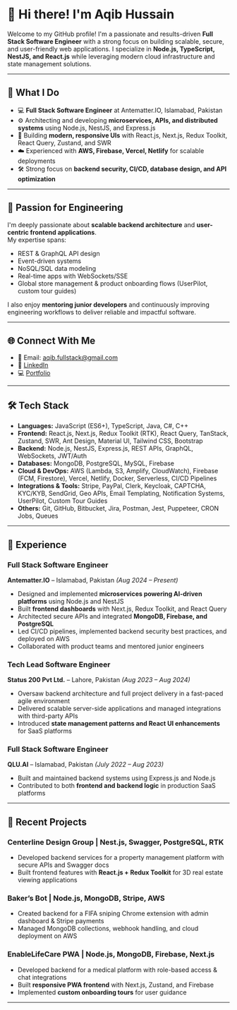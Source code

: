 # 👋 Hi there! I'm Aqib Hussain

Welcome to my GitHub profile! I'm a passionate and results-driven **Full Stack Software Engineer** with a strong focus on building scalable, secure, and user-friendly web applications. I specialize in **Node.js, TypeScript, NestJS, and React.js** while leveraging modern cloud infrastructure and state management solutions.

---

## 🚀 What I Do

- 💻 **Full Stack Software Engineer** at Antematter.IO, Islamabad, Pakistan  
- ⚙️ Architecting and developing **microservices, APIs, and distributed systems** using Node.js, NestJS, and Express.js  
- 🎨 Building **modern, responsive UIs** with React.js, Next.js, Redux Toolkit, React Query, Zustand, and SWR  
- ☁️ Experienced with **AWS, Firebase, Vercel, Netlify** for scalable deployments  
- 🛠️ Strong focus on **backend security, CI/CD, database design, and API optimization**  

---

## 🎯 Passion for Engineering

I'm deeply passionate about **scalable backend architecture** and **user-centric frontend applications**.  
My expertise spans:

- REST & GraphQL API design  
- Event-driven systems  
- NoSQL/SQL data modeling  
- Real-time apps with WebSockets/SSE  
- Global store management & product onboarding flows (UserPilot, custom tour guides)  

I also enjoy **mentoring junior developers** and continuously improving engineering workflows to deliver reliable and impactful software.

---

## 🌐 Connect With Me

- 📧 Email: aqib.fullstack@gmail.com  
- 💼 [LinkedIn](https://linkedin.com/in/aqib-hussain-turi)  
- 💻 [Portfolio](https://aqib-portfolio-sigma.vercel.app/)  

---

## 🛠️ Tech Stack

- **Languages:** JavaScript (ES6+), TypeScript, Java, C#, C++  
- **Frontend:** React.js, Next.js, Redux Toolkit (RTK), React Query, TanStack, Zustand, SWR, Ant Design, Material UI, Tailwind CSS, Bootstrap  
- **Backend:** Node.js, NestJS, Express.js, REST APIs, GraphQL, WebSockets, JWT/Auth  
- **Databases:** MongoDB, PostgreSQL, MySQL, Firebase  
- **Cloud & DevOps:** AWS (Lambda, S3, Amplify, CloudWatch), Firebase (FCM, Firestore), Vercel, Netlify, Docker, Serverless, CI/CD Pipelines  
- **Integrations & Tools:** Stripe, PayPal, Clerk, Keycloak, CAPTCHA, KYC/KYB, SendGrid, Geo APIs, Email Templating, Notification Systems, UserPilot, Custom Tour Guides  
- **Others:** Git, GitHub, Bitbucket, Jira, Postman, Jest, Puppeteer, CRON Jobs, Queues  

---

## 🌟 Experience

### Full Stack Software Engineer  
**Antematter.IO** – Islamabad, Pakistan _(Aug 2024 – Present)_

- Designed and implemented **microservices powering AI-driven platforms** using Node.js and NestJS  
- Built **frontend dashboards** with Next.js, Redux Toolkit, and React Query  
- Architected secure APIs and integrated **MongoDB, Firebase, and PostgreSQL**  
- Led CI/CD pipelines, implemented backend security best practices, and deployed on AWS  
- Collaborated with product teams and mentored junior engineers  

### Tech Lead Software Engineer  
**Status 200 Pvt Ltd.** – Lahore, Pakistan _(Aug 2023 – Aug 2024)_

- Oversaw backend architecture and full project delivery in a fast-paced agile environment  
- Delivered scalable server-side applications and managed integrations with third-party APIs  
- Introduced **state management patterns and React UI enhancements** for SaaS platforms  

### Full Stack Software Engineer  
**QLU.AI** – Islamabad, Pakistan _(July 2022 – Aug 2023)_

- Built and maintained backend systems using Express.js and Node.js  
- Contributed to both **frontend and backend logic** in production SaaS platforms  

---

## 🔨 Recent Projects

### Centerline Design Group | Nest.js, Swagger, PostgreSQL, RTK  
- Developed backend services for a property management platform with secure APIs and Swagger docs  
- Built frontend features with **React.js + Redux Toolkit** for 3D real estate viewing applications  

### Baker’s Bot | Node.js, MongoDB, Stripe, AWS  
- Created backend for a FIFA sniping Chrome extension with admin dashboard & Stripe payments  
- Managed MongoDB collections, webhook handling, and cloud deployment on AWS  

### EnableLifeCare PWA | Node.js, MongoDB, Firebase, Next.js  
- Developed backend for a medical platform with role-based access & chat integrations  
- Built **responsive PWA frontend** with Next.js, Zustand, and Firebase  
- Implemented **custom onboarding tours** for user guidance  

---
